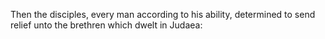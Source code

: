 Then the disciples, every man according to his ability, determined to send relief unto the brethren which dwelt in Judaea:
